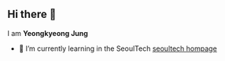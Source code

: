 ## Hi there 👋


I am **Yeongkyeong Jung**
- 🌱 I’m currently learning in the SeoulTech [<u>seoultech hompage</u>](https://www.seoultech.ac.kr)



<!--
**jyk0619/jyk0619** is a ✨ _special_ ✨ repository because its `README.md` (this file) appears on your GitHub profile.

Here are some ideas to get you started:

- 🔭 I’m currently working on ...
- 🌱 I’m currently learning ...
- 👯 I’m looking to collaborate on ...
- 🤔 I’m looking for help with ...
- 💬 Ask me about ...
- 📫 How to reach me: ...
- 😄 Pronouns: ...
- ⚡ Fun fact: ...
-->
